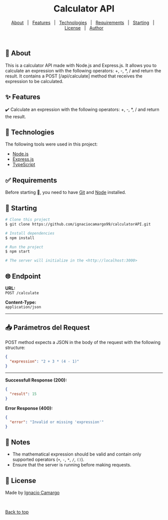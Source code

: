 </div>

<h1 align="center">Calculator API</h1>

<p align="center">
  <a href="#dart-about">About</a> &#xa0; | &#xa0; 
  <a href="#sparkles-features">Features</a> &#xa0; | &#xa0;
  <a href="#rocket-technologies">Technologies</a> &#xa0; | &#xa0;
  <a href="#white_check_mark-requirements">Requirements</a> &#xa0; | &#xa0;
  <a href="#checkered_flag-starting">Starting</a> &#xa0; | &#xa0;
  <a href="#memo-license">License</a> &#xa0; | &#xa0;
  <a href="https://github.com/ignaciocamargo99" target="_blank">Author</a>
</p>

<br>

## :dart: About

This is a calculator API made with Node.js and Express.js. It allows you to calculate an expression with the following operators: +, -, \*, / and return the result. It contains a POST [/api/calculate] method that receives the expression to be calculated.

## :sparkles: Features

:heavy_check_mark: Calculate an expression with the following operators: +, -, \*, / and return the result.

## :rocket: Technologies

The following tools were used in this project:

- [Node.js](https://nodejs.org/en/)
- [Express.js](https://expressjs.com/)
- [TypeScript](https://www.typescriptlang.org/)

## :white_check_mark: Requirements

Before starting :checkered_flag:, you need to have [Git](https://git-scm.com) and [Node](https://nodejs.org/en/) installed.

## :checkered_flag: Starting

```bash
# Clone this project
$ git clone https://github.com/ignaciocamargo99/calculatorAPI.git

# Install dependencies
$ npm install

# Run the project
$ npm start

# The server will initialize in the <http://localhost:3000>

```

## 🌐 Endpoint

**URL:**  
`POST /calculate`

**Content-Type:**  
`application/json`

---

## 📥 Parámetros del Request

POST method expects a JSON in the body of the request with the following structure:

```json
{
  "expression": "2 + 3 * (4 - 1)"
}
```

---

**Successfull Response (200):**

```json
{
  "result": 15
}
```

**Error Response (400):**

```json
{
  "error": "Invalid or missing 'expression'"
}
```

## 📝 Notes

- The mathematical expression should be valid and contain only supported operators (`+`, `-`, `*`, `/`, `()`).
- Ensure that the server is running before making requests.

## :memo: License

Made by [Ignacio Camargo](https://github.com/ignaciocamargo99)

&#xa0;

<a href="#top">Back to top</a>

```

```

```

```
